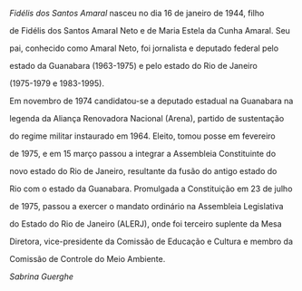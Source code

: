 

*Fidélis dos Santos Amaral* nasceu no dia 16 de janeiro de 1944, filho

de Fidélis dos Santos Amaral Neto e de Maria Estela da Cunha Amaral. Seu

pai, conhecido como Amaral Neto, foi jornalista e deputado federal pelo

estado da Guanabara (1963-1975) e pelo estado do Rio de Janeiro

(1975-1979 e 1983-1995).



Em novembro de 1974 candidatou-se a deputado estadual na Guanabara na

legenda da Aliança Renovadora Nacional (Arena), partido de sustentação

do regime militar instaurado em 1964. Eleito, tomou posse em fevereiro

de 1975, e em 15 março passou a integrar a Assembleia Constituinte do

novo estado do Rio de Janeiro, resultante da fusão do antigo estado do

Rio com o estado da Guanabara. Promulgada a Constituição em 23 de julho

de 1975, passou a exercer o mandato ordinário na Assembleia Legislativa

do Estado do Rio de Janeiro (ALERJ), onde foi terceiro suplente da Mesa

Diretora, vice-presidente da Comissão de Educação e Cultura e membro da

Comissão de Controle do Meio Ambiente.



*Sabrina Guerghe*




